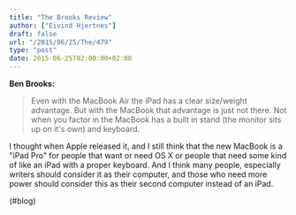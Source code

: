 ```yaml
---
title: "The Brooks Review"
author: ["Eivind Hjertnes"]
draft: false
url: "/2015/06/25/The/479"
type: "post"
date: 2015-06-25T02:00:00+02:00
---
```


**Ben Brooks:**

> Even with the MacBook Air the iPad has a clear size/weight advantage.
> But with the MacBook that advantage is just not there. Not when you
> factor in the MacBook has a built in stand (the monitor sits up on
> it's own) and keyboard.

I thought when Apple released it, and I still think that the new MacBook
is a "iPad Pro" for people that want or need OS X or people that need
some kind of like an iPad with a proper keyboard. And I think many
people, especially writers should consider it as their computer, and
those who need more power should consider this as their second computer
instead of an iPad.

(#blog)
